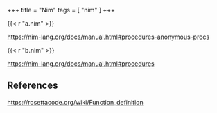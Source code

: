 +++
title = "Nim"
tags = [ "nim" ]
+++

{{< r "a.nim" >}}

<https://nim-lang.org/docs/manual.html#procedures-anonymous-procs>

{{< r "b.nim" >}}

<https://nim-lang.org/docs/manual.html#procedures>

## References

<https://rosettacode.org/wiki/Function_definition>
